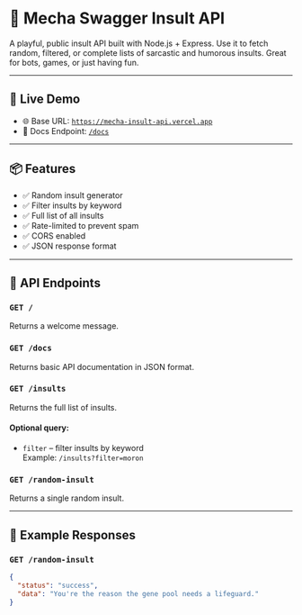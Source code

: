 # 🤖 Mecha Swagger Insult API

A playful, public insult API built with Node.js + Express. Use it to fetch random, filtered, or complete lists of sarcastic and humorous insults. Great for bots, games, or just having fun.

---

## 🚀 Live Demo

- 🌐 Base URL: [`https://mecha-insult-api.vercel.app`](https://mecha-insult-api.vercel.app)
- 🧾 Docs Endpoint: [`/docs`](https://mecha-insult-api.vercel.app/docs)

---

## 📦 Features

- ✅ Random insult generator
- ✅ Filter insults by keyword
- ✅ Full list of all insults
- ✅ Rate-limited to prevent spam
- ✅ CORS enabled
- ✅ JSON response format

---

## 📡 API Endpoints

### `GET /`

Returns a welcome message.

### `GET /docs`

Returns basic API documentation in JSON format.

### `GET /insults`

Returns the full list of insults.

#### Optional query:
- `filter` – filter insults by keyword  
  Example: `/insults?filter=moron`

### `GET /random-insult`

Returns a single random insult.

---

## 🧪 Example Responses

### `GET /random-insult`
```json
{
  "status": "success",
  "data": "You're the reason the gene pool needs a lifeguard."
}
